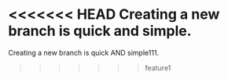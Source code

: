 <<<<<<< HEAD
Creating a new branch is quick and simple.
=======
Creating a new branch is quick AND simple111.
>>>>>>> feature1
